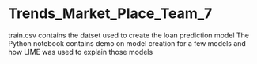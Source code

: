 # Trends_Market_Place_Team_7

train.csv contains the datset used to create the loan prediction model
The Python notebook contains demo on model creation for a few models and how LIME was used to explain those models
